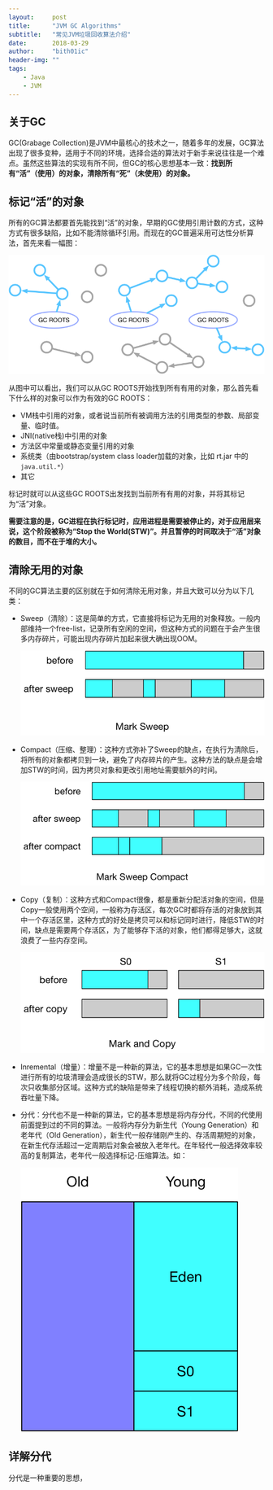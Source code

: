 ```yaml
---
layout:     post
title:      "JVM GC Algorithms"
subtitle:   "常见JVM垃圾回收算法介绍"
date:       2018-03-29
author:     "bith01ic"
header-img: ""
tags:
    - Java
    - JVM
---
```


## 关于GC

GC(Grabage Collection)是JVM中最核心的技术之一，随着多年的发展，GC算法出现了很多变种，适用于不同的环境，选择合适的算法对于新手来说往往是一个难点。虽然这些算法的实现有所不同，但GC的核心思想基本一致：**找到所有“活”（使用）的对象，清除所有“死”（未使用）的对象。**

## 标记“活”的对象

所有的GC算法都要首先能找到“活”的对象，早期的GC使用引用计数的方式，这种方式有很多缺陷，比如不能清除循环引用。而现在的GC普遍采用可达性分析算法，首先来看一幅图：

![GC_ROOTS](/img/in-post/JVM_GC_Algorithms/GC_ROOTS.png)

从图中可以看出，我们可以从GC ROOTS开始找到所有有用的对象，那么首先看下什么样的对象可以作为有效的GC ROOTS：

+ VM栈中引用的对象，或者说当前所有被调用方法的引用类型的参数、局部变量、临时值。
+ JNI(native栈)中引用的对象
+ 方法区中常量或静态变量引用的对象
+ 系统类（由bootstrap/system class loader加载的对象，比如 rt.jar 中的 `java.util.*`）
+ 其它

标记时就可以从这些GC ROOTS出发找到当前所有有用的对象，并将其标记为“活”对象。

**需要注意的是，GC进程在执行标记时，应用进程是需要被停止的，对于应用层来说，这个阶段被称为“Stop the World(STW)”。并且暂停的时间取决于“活”对象的数目，而不在于堆的大小。**

## 清除无用的对象

不同的GC算法主要的区别就在于如何清除无用对象，并且大致可以分为以下几类：

+ Sweep（清除）：这是简单的方式，它直接将标记为无用的对象释放。一般内部维持一个free-list，记录所有空闲的空间，但这种方式的问题在于会产生很多内存碎片，可能出现内存碎片加起来很大确出现OOM。

    ![Mark_Sweep](/img/in-post/JVM_GC_Algorithms/Mark_Sweep.png)
    
+ Compact（压缩、整理）：这种方式弥补了Sweep的缺点，在执行为清除后，将所有的对象都拷贝到一块，避免了内存碎片的产生。这种方法的缺点是会增加STW的时间，因为拷贝对象和更改引用地址需要额外的时间。

    ![Mark_Sweep_Compact](/img/in-post/JVM_GC_Algorithms/Mark_Sweep_Compact.png)
    
+ Copy（复制）：这种方式和Compact很像，都是重新分配活对象的空间，但是Copy一般使用两个空间，一般称为存活区，每次GC时都将存活的对象放到其中一个存活区里，这种方式的好处是拷贝可以和标记同时进行，降低STW的时间，缺点是需要两个存活区，为了能够存下活的对象，他们都得足够大，这就浪费了一些内存空间。
    
    ![Mark_and_Copy](/img/in-post/JVM_GC_Algorithms/Mark_and_Copy.png)
    
+ Inremental（增量）：增量不是一种新的算法，它的基本思想是如果GC一次性进行所有的垃圾清理会造成很长的STW，那么就将GC过程分为多个阶段，每次只收集部分区域。这种方式的缺陷是带来了线程切换的额外消耗，造成系统吞吐量下降。
+ 分代：分代也不是一种新的算法，它的基本思想是将内存分代，不同的代使用前面提到过的不同的算法。一般将内存分为新生代（Young Generation）和老年代（Old Generation），新生代一般存储刚产生的、存活周期短的对象，在新生代存活超过一定周期后对象会被放入老年代。在年轻代一般选择效率较高的复制算法，老年代一般选择标记-压缩算法。如：

    ![GC_generations](/img/in-post/JVM_GC_Algorithms/GC_generations.png)

## 详解分代

分代是一种重要的思想，
